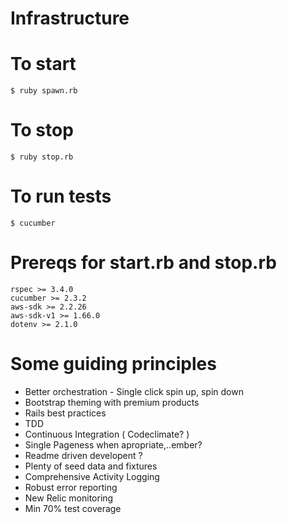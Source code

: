 # Infrastructure

# To start

    $ ruby spawn.rb

# To stop

    $ ruby stop.rb

# To run tests

    $ cucumber

# Prereqs for start.rb and stop.rb

    rspec >= 3.4.0
    cucumber >= 2.3.2
    aws-sdk >= 2.2.26
    aws-sdk-v1 >= 1.66.0
    dotenv >= 2.1.0

# Some guiding principles

* Better orchestration - Single click spin up, spin down
* Bootstrap theming with premium products
* Rails best practices
* TDD
* Continuous Integration ( Codeclimate? )
* Single Pageness when apropriate,..ember?
* Readme driven developent ?
* Plenty of seed data and fixtures
* Comprehensive Activity Logging
* Robust error reporting
* New Relic monitoring
* Min 70% test coverage
